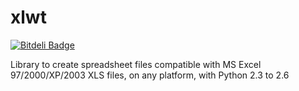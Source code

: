 xlwt
====

[![Bitdeli Badge](https://d2weczhvl823v0.cloudfront.net/bluebird75/xlwt/trend.png)](https://bitdeli.com/free "Bitdeli Badge")


Library to create spreadsheet files compatible with MS Excel 97/2000/XP/2003 XLS files, on any platform, with Python 2.3 to 2.6

